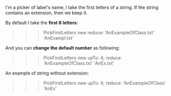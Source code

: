 I'm a picker of label's name, i take the first letters of a string. 
If the string contains an extension, then we keep it.

By default I take the **first 8 letters**: 
>>> PickFirstLetters new reduce: 'AnExampleOfClass.txt' 
'AnExampl.txt'

And you can **change the default number** as following:
>>> PickFirstLetters new 
       upTo: 4;
    		reduce: 'AnExampleOfClass.txt' 
'AnEx.txt'

An example of string without extension:
>>> PickFirstLetters new 
       upTo: 4;
    		reduce: 'AnExampleOfClass'
'AnEx'		 